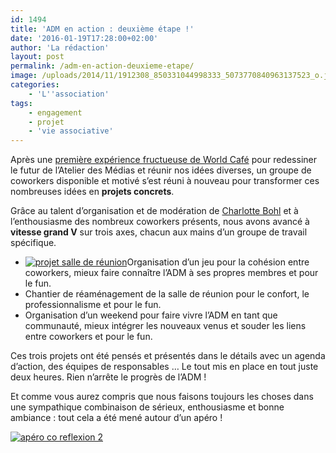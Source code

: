```yaml
---
id: 1494
title: 'ADM en action : deuxième étape !'
date: '2016-01-19T17:28:00+02:00'
author: 'La rédaction'
layout: post
permalink: /adm-en-action-deuxieme-etape/
image: /uploads/2014/11/1912308_850331044998333_5073770840963137523_o.jpg
categories:
    - 'L''association'
tags:
    - engagement
    - projet
    - 'vie associative'
---
```


<span style="font-weight: 400;">Après une [première expérience fructueuse de World Café](/2015/11/reinventons-nous/) pour redessiner le futur de l’Atelier des Médias et réunir nos idées diverses, un groupe de coworkers disponible et motivé s’est réuni à nouveau pour transformer ces nombreuses idées en **projets concrets**. </span>

<span style="font-weight: 400;">Grâce au talent d’organisation et de modération de [Charlotte Bohl](/coworkers/charlotte-bohl/) et à l’enthousiasme des nombreux coworkers présents, nous avons avancé à **vitesse grand V** sur trois axes, chacun aux mains d’un groupe de travail spécifique.</span>

- <span style="font-weight: 400;">[![projet salle de réunion](/uploads/2016/01/IMG_5935-e1453219962130-768x1024.jpg)](/uploads/2016/01/IMG_5935-e1453219962130.jpg)Organisation d’un jeu pour la cohésion entre coworkers, mieux faire connaître l’ADM à ses propres membres et pour le fun.</span>
- <span style="font-weight: 400;">Chantier de réaménagement de la salle de réunion pour le confort, le professionnalisme et pour le fun.</span>
- <span style="font-weight: 400;">Organisation d’un weekend pour faire vivre l’ADM en tant que communauté, mieux intégrer les nouveaux venus et souder les liens entre coworkers et pour le fun.</span>

<span style="font-weight: 400;">Ces trois projets ont été pensés et présentés dans le détails avec un agenda d’action, des équipes de responsables … Le tout mis en place en tout juste deux heures. Rien n’arrête le progrès de l’ADM !</span>

<span style="font-weight: 400;">Et comme vous aurez compris que nous faisons toujours les choses dans une sympathique combinaison de sérieux, enthousiasme et bonne ambiance : tout cela a été mené autour d’un apéro !</span>

[![apéro co reflexion 2](/uploads/2016/01/IMG_5934-1024x768.jpg)](/uploads/2016/01/IMG_5934.jpg)